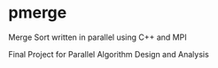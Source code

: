 # pmerge
Merge Sort written in parallel using C++ and MPI

Final Project for Parallel Algorithm Design and Analysis
